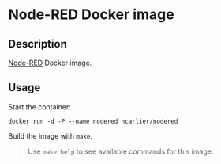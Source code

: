 # Node-RED Docker image

## Description

[Node-RED](http://nodered.org/) Docker image.

## Usage

Start the container:

```
docker run -d -P --name nodered ncarlier/nodered
```

Build the image with `make`.

> Use `make help` to see available commands for this image.
